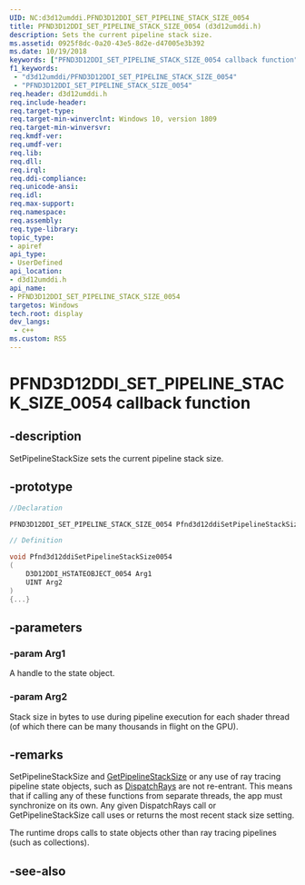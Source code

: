 ```yaml
---
UID: NC:d3d12umddi.PFND3D12DDI_SET_PIPELINE_STACK_SIZE_0054
title: PFND3D12DDI_SET_PIPELINE_STACK_SIZE_0054 (d3d12umddi.h)
description: Sets the current pipeline stack size.
ms.assetid: 0925f8dc-0a20-43e5-8d2e-d47005e3b392
ms.date: 10/19/2018
keywords: ["PFND3D12DDI_SET_PIPELINE_STACK_SIZE_0054 callback function"]
f1_keywords:
 - "d3d12umddi/PFND3D12DDI_SET_PIPELINE_STACK_SIZE_0054"
 - "PFND3D12DDI_SET_PIPELINE_STACK_SIZE_0054"
req.header: d3d12umddi.h
req.include-header:
req.target-type:
req.target-min-winverclnt: Windows 10, version 1809
req.target-min-winversvr:
req.kmdf-ver:
req.umdf-ver:
req.lib:
req.dll:
req.irql: 
req.ddi-compliance:
req.unicode-ansi:
req.idl:
req.max-support:
req.namespace:
req.assembly:
req.type-library: 
topic_type: 
- apiref
api_type: 
- UserDefined
api_location: 
- d3d12umddi.h
api_name: 
- PFND3D12DDI_SET_PIPELINE_STACK_SIZE_0054
targetos: Windows
tech.root: display
dev_langs:
 - c++
ms.custom: RS5
---
```


# PFND3D12DDI_SET_PIPELINE_STACK_SIZE_0054 callback function

## -description

SetPipelineStackSize sets the current pipeline stack size.

## -prototype

```cpp
//Declaration

PFND3D12DDI_SET_PIPELINE_STACK_SIZE_0054 Pfnd3d12ddiSetPipelineStackSize0054; 

// Definition

void Pfnd3d12ddiSetPipelineStackSize0054 
(
	D3D12DDI_HSTATEOBJECT_0054 Arg1
	UINT Arg2
)
{...}

```

## -parameters

### -param Arg1

A handle to the state object.

### -param Arg2

Stack size in bytes to use during pipeline execution for each shader thread (of which there can be many thousands in flight on the GPU).

## -remarks

SetPipelineStackSize and [GetPipelineStackSize](nc-d3d12umddi-pfnd3d12ddi_get_pipeline_stack_size_0054.md) or any use of ray tracing pipeline state objects, such as [DispatchRays](nc-d3d12umddi-pfnd3d12ddi_dispatch_rays_0054.md) are not re-entrant. This means that if calling any of these functions from separate threads, the app must synchronize on its own. Any given DispatchRays call or GetPipelineStackSize call uses or returns the most recent stack size setting.

The runtime drops calls to state objects other than ray tracing pipelines (such as collections).



## -see-also
